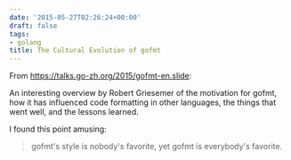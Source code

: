 ```yaml
---
date: '2015-05-27T02:26:24+00:00'
draft: false
tags:
- golang
title: The Cultural Evolution of gofmt
---
```


From https://talks.go-zh.org/2015/gofmt-en.slide:

An interesting overview by Robert Griesemer of the motivation for gofmt, how it has influenced code formatting in other languages, the things that went well, and the lessons learned.

I found this point amusing:

>gofmt's style is nobody's favorite, yet gofmt is everybody's favorite.

